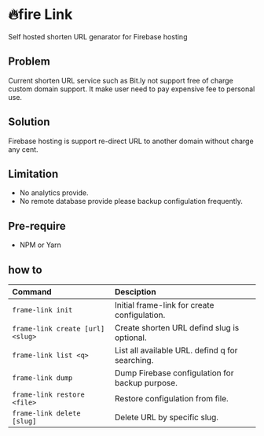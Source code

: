 # 🔥fire Link
Self hosted shorten URL genarator for Firebase hosting

## Problem
Current shorten URL service such as Bit.ly not support free of charge custom domain support. It make user need to pay expensive fee to personal use.

## Solution
Firebase hosting is support re-direct URL to another domain without charge any cent. 

## Limitation
- No analytics provide.
- No remote database provide please backup configulation frequently.

## Pre-require
- NPM or Yarn

## how to
 | Command                | Desciption
 | :--------------------- |:-------------|
 | `frame-link init`                   | Initial frame-link for create configulation.
 | `frame-link create [url] <slug> `   | Create shorten URL defind slug is optional.
 | `frame-link list <q>`               | List all available URL. defind q for searching.
 | `frame-link dump`                   | Dump Firebase configulation for backup purpose.
 | `frame-link restore <file>`         | Restore configulation from file.
 | `frame-link delete [slug]`          | Delete URL by specific slug.
